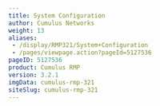 ```yaml
---
title: System Configuration
author: Cumulus Networks
weight: 13
aliases:
 - /display/RMP321/System+Configuration
 - /pages/viewpage.action?pageId=5127536
pageID: 5127536
product: Cumulus RMP
version: 3.2.1
imgData: cumulus-rmp-321
siteSlug: cumulus-rmp-321
---
```

<article id="html-search-results" class="ht-content" style="display: none;">

</article>

<footer id="ht-footer">

</footer>
